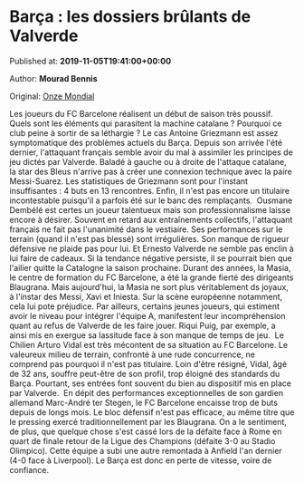 
# Barça : les dossiers brûlants de Valverde

Published at: **2019-11-05T19:41:00+00:00**

Author: **Mourad Bennis**

Original: [Onze Mondial](http://www.onzemondial.com/liga/2019-2020/barca-les-dossiers-brulants-de-valverde-201709)

Les joueurs du FC Barcelone réalisent un début de saison très poussif. Quels sont les éléments qui parasitent la machine catalane ? Pourquoi ce club peine à sortir de sa léthargie ?
Le cas Antoine Griezmann est assez symptomatique des problèmes actuels du Barça. Depuis son arrivée l'été dernier, l'attaquant français semble avoir du mal à assimiler les principes de jeu dictés par Valverde. Baladé à gauche ou à droite de l'attaque catalane, la star des Bleus n'arrive pas à créer une connexion technique avec la paire Messi-Suarez. Les statistiques de Griezmann sont pour l'instant insuffisantes : 4 buts en 13 rencontres. Enfin, il n'est pas encore un titulaire incontestable puisqu'il a parfois été sur le banc des remplaçants. 
Ousmane Dembélé est certes un joueur talentueux mais son professionnalisme laisse encore à désirer. Souvent en retard aux entraînements collectifs, l'attaquant français ne fait pas l'unanimité dans le vestiaire. Ses performances sur le terrain (quand il n'est pas blessé) sont irrégulières. Son manque de rigueur défensive ne plaide pas pour lui. Et Ernesto Valverde ne semble pas enclin à lui faire de cadeaux. Si la tendance négative persiste, il se pourrait bien que l'ailier quitte la Catalogne la saison prochaine.
Durant des années, la Masia, le centre de formation du FC Barcelone, a été la grande fierté des dirigeants Blaugrana. Mais aujourd'hui, la Masia ne sort plus véritablement ds joyaux, à l'instar des Messi, Xavi et Iniesta. Sur la scène européenne notamment, cela lui pote préjudice. Par ailleurs, certains jeunes joueurs, qui estiment avoir le niveau pour intégrer l'équipe A, manifestent leur incompréhension quant au refus de Valverde de les faire jouer. Riqui Puig, par exemple, a ainsi mis en exergue sa lassitude face à son manque de temps de jeu. 
Le Chilien Arturo Vidal est très mécontent de sa situation au FC Barcelone. Le valeureux milieu de terrain, confronté à une rude concurrence, ne comprend pas pourquoi il n'est pas titulaire. Loin d'être résigné, Vidal, âgé de 32 ans, souffre peut-être de son profil, trop éloigné des standards du Barça. Pourtant, ses entrées font souvent du bien au dispositif mis en place par Valverde. 
En dépit des performances exceptionnelles de son gardien allemand Marc-André ter Stegen, le FC Barcelone encaisse trop de buts depuis de longs mois. Le bloc défensif n'est pas efficace, au même titre que le pressing exercé traditionnellement par les Blaugrana. On a le sentiment, de plus, que quelque chose s'est cassé lors de la défaite face à Rome en quart de finale retour de la Ligue des Champions (défaite 3-0 au Stadio Olimpico). Cette équipe a subi une autre remontada à Anfield l'an dernier (4-0 face à Liverpool). Le Barça est donc en perte de vitesse, voire de confiance. 
